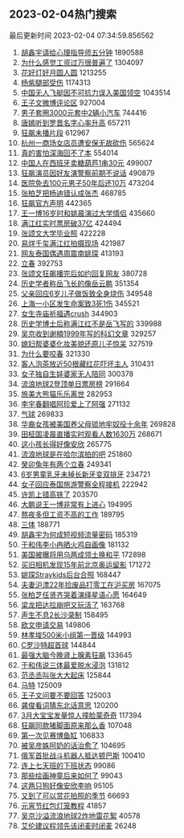 ## 2023-02-04热门搜索 
最后更新时间 2023-02-04 07:34:59.856562 
1. [胡鑫宇请给心理指导师五分钟](https://s.weibo.com/weibo?q=%23%E8%83%A1%E9%91%AB%E5%AE%87%E8%AF%B7%E7%BB%99%E5%BF%83%E7%90%86%E6%8C%87%E5%AF%BC%E5%B8%88%E4%BA%94%E5%88%86%E9%92%9F%23&t=31&band_rank=1&Refer=top) 1890588
1. [为什么感觉工资过万很普遍了](https://s.weibo.com/weibo?q=%23%E4%B8%BA%E4%BB%80%E4%B9%88%E6%84%9F%E8%A7%89%E5%B7%A5%E8%B5%84%E8%BF%87%E4%B8%87%E5%BE%88%E6%99%AE%E9%81%8D%E4%BA%86%23&t=31&band_rank=2&Refer=top) 1304097
1. [花好灯好月圆人圆](https://s.weibo.com/weibo?q=%23%E8%8A%B1%E5%A5%BD%E7%81%AF%E5%A5%BD%E6%9C%88%E5%9C%86%E4%BA%BA%E5%9C%86%23&t=31&band_rank=3&Refer=top) 1213255
1. [杨紫腿部受伤](https://s.weibo.com/weibo?q=%23%E6%9D%A8%E7%B4%AB%E8%85%BF%E9%83%A8%E5%8F%97%E4%BC%A4%23&t=31&band_rank=4&Refer=top) 1174313
1. [中国无人飞艇因不可抗力误入美国领空](https://s.weibo.com/weibo?q=%23%E4%B8%AD%E5%9B%BD%E6%97%A0%E4%BA%BA%E9%A3%9E%E8%89%87%E5%9B%A0%E4%B8%8D%E5%8F%AF%E6%8A%97%E5%8A%9B%E8%AF%AF%E5%85%A5%E7%BE%8E%E5%9B%BD%E9%A2%86%E7%A9%BA%23&t=31&band_rank=5&Refer=top) 1043514
1. [王子文微博评论区](https://s.weibo.com/weibo?q=%23%E7%8E%8B%E5%AD%90%E6%96%87%E5%BE%AE%E5%8D%9A%E8%AF%84%E8%AE%BA%E5%8C%BA%23&t=31&band_rank=8&Refer=top) 927004
1. [男子套圈3000元套中2辆小汽车](https://s.weibo.com/weibo?q=%23%E7%94%B7%E5%AD%90%E5%A5%97%E5%9C%883000%E5%85%83%E5%A5%97%E4%B8%AD2%E8%BE%86%E5%B0%8F%E6%B1%BD%E8%BD%A6%23&t=31&band_rank=6&Refer=top) 744416
1. [唐嫣听到罗晋名字心率升高](https://s.weibo.com/weibo?q=%23%E5%94%90%E5%AB%A3%E5%90%AC%E5%88%B0%E7%BD%97%E6%99%8B%E5%90%8D%E5%AD%97%E5%BF%83%E7%8E%87%E5%8D%87%E9%AB%98%23&t=31&band_rank=7&Refer=top) 657211
1. [狂飙未播片段](https://s.weibo.com/weibo?q=%23%E7%8B%82%E9%A3%99%E6%9C%AA%E6%92%AD%E7%89%87%E6%AE%B5%23&t=31&band_rank=9&Refer=top) 612967
1. [杭州一商场女店员遭安保无故砍伤](https://s.weibo.com/weibo?q=%23%E6%9D%AD%E5%B7%9E%E4%B8%80%E5%95%86%E5%9C%BA%E5%A5%B3%E5%BA%97%E5%91%98%E9%81%AD%E5%AE%89%E4%BF%9D%E6%97%A0%E6%95%85%E7%A0%8D%E4%BC%A4%23&t=31&band_rank=28&Refer=top) 565624
1. [真的害怕深海回不了本](https://s.weibo.com/weibo?q=%23%E7%9C%9F%E7%9A%84%E5%AE%B3%E6%80%95%E6%B7%B1%E6%B5%B7%E5%9B%9E%E4%B8%8D%E4%BA%86%E6%9C%AC%23&t=31&band_rank=10&Refer=top) 554014
1. [中国人在西班牙卖糖葫芦1串30元](https://s.weibo.com/weibo?q=%23%E4%B8%AD%E5%9B%BD%E4%BA%BA%E5%9C%A8%E8%A5%BF%E7%8F%AD%E7%89%99%E5%8D%96%E7%B3%96%E8%91%AB%E8%8A%A61%E4%B8%B230%E5%85%83%23&t=31&band_rank=26&Refer=top) 499007
1. [狂飙演员因好友演警察前期不说话](https://s.weibo.com/weibo?q=%23%E7%8B%82%E9%A3%99%E6%BC%94%E5%91%98%E5%9B%A0%E5%A5%BD%E5%8F%8B%E6%BC%94%E8%AD%A6%E5%AF%9F%E5%89%8D%E6%9C%9F%E4%B8%8D%E8%AF%B4%E8%AF%9D%23&t=31&band_rank=11&Refer=top) 490879
1. [医院免去100元男子50年后还10万](https://s.weibo.com/weibo?q=%23%E5%8C%BB%E9%99%A2%E5%85%8D%E5%8E%BB100%E5%85%83%E7%94%B7%E5%AD%9050%E5%B9%B4%E5%90%8E%E8%BF%9810%E4%B8%87%23&t=31&band_rank=12&Refer=top) 473204
1. [张柏芝把杨迪错认成张杰](https://s.weibo.com/weibo?q=%23%E5%BC%A0%E6%9F%8F%E8%8A%9D%E6%8A%8A%E6%9D%A8%E8%BF%AA%E9%94%99%E8%AE%A4%E6%88%90%E5%BC%A0%E6%9D%B0%23&t=31&band_rank=13&Refer=top) 468785
1. [狂飙官方声明](https://s.weibo.com/weibo?q=%23%E7%8B%82%E9%A3%99%E5%AE%98%E6%96%B9%E5%A3%B0%E6%98%8E%23&t=31&band_rank=14&Refer=top) 442365
1. [王一博16岁时和姚晨演过大学情侣](https://s.weibo.com/weibo?q=%23%E7%8E%8B%E4%B8%80%E5%8D%9A16%E5%B2%81%E6%97%B6%E5%92%8C%E5%A7%9A%E6%99%A8%E6%BC%94%E8%BF%87%E5%A4%A7%E5%AD%A6%E6%83%85%E4%BE%A3%23&t=31&band_rank=15&Refer=top) 435660
1. [满江红实时票房破37亿](https://s.weibo.com/weibo?q=%23%E6%BB%A1%E6%B1%9F%E7%BA%A2%E5%AE%9E%E6%97%B6%E7%A5%A8%E6%88%BF%E7%A0%B437%E4%BA%BF%23&t=31&band_rank=26&Refer=top) 424494
1. [张颂文大学毕业照](https://s.weibo.com/weibo?q=%23%E5%BC%A0%E9%A2%82%E6%96%87%E5%A4%A7%E5%AD%A6%E6%AF%95%E4%B8%9A%E7%85%A7%23&t=31&band_rank=16&Refer=top) 422228
1. [易烊千玺满江红拍摄现场](https://s.weibo.com/weibo?q=%23%E6%98%93%E7%83%8A%E5%8D%83%E7%8E%BA%E6%BB%A1%E6%B1%9F%E7%BA%A2%E6%8B%8D%E6%91%84%E7%8E%B0%E5%9C%BA%23&t=31&band_rank=17&Refer=top) 421987
1. [网友泰国偶遇周震南姚琛](https://s.weibo.com/weibo?q=%23%E7%BD%91%E5%8F%8B%E6%B3%B0%E5%9B%BD%E5%81%B6%E9%81%87%E5%91%A8%E9%9C%87%E5%8D%97%E5%A7%9A%E7%90%9B%23&t=31&band_rank=13&Refer=top) 413193
1. [立春](https://s.weibo.com/weibo?q=%23%E7%AB%8B%E6%98%A5%23&t=31&band_rank=6&Refer=top) 392753
1. [张颂文狂飙播完后如约回复网友](https://s.weibo.com/weibo?q=%23%E5%BC%A0%E9%A2%82%E6%96%87%E7%8B%82%E9%A3%99%E6%92%AD%E5%AE%8C%E5%90%8E%E5%A6%82%E7%BA%A6%E5%9B%9E%E5%A4%8D%E7%BD%91%E5%8F%8B%23&t=31&band_rank=18&Refer=top) 380728
1. [历史学者称岳飞长的像岳云鹏](https://s.weibo.com/weibo?q=%23%E5%8E%86%E5%8F%B2%E5%AD%A6%E8%80%85%E7%A7%B0%E5%B2%B3%E9%A3%9E%E9%95%BF%E7%9A%84%E5%83%8F%E5%B2%B3%E4%BA%91%E9%B9%8F%23&t=31&band_rank=19&Refer=top) 351354
1. [父亲回应6岁儿子做饭致全身烧伤](https://s.weibo.com/weibo?q=%23%E7%88%B6%E4%BA%B2%E5%9B%9E%E5%BA%946%E5%B2%81%E5%84%BF%E5%AD%90%E5%81%9A%E9%A5%AD%E8%87%B4%E5%85%A8%E8%BA%AB%E7%83%A7%E4%BC%A4%23&t=31&band_rank=20&Refer=top) 349548
1. [上海一小区发生命案致3死1伤](https://s.weibo.com/weibo?q=%23%E4%B8%8A%E6%B5%B7%E4%B8%80%E5%B0%8F%E5%8C%BA%E5%8F%91%E7%94%9F%E5%91%BD%E6%A1%88%E8%87%B43%E6%AD%BB1%E4%BC%A4%23&t=31&band_rank=21&Refer=top) 345521
1. [女生寺庙祈福遇crush](https://s.weibo.com/weibo?q=%23%E5%A5%B3%E7%94%9F%E5%AF%BA%E5%BA%99%E7%A5%88%E7%A6%8F%E9%81%87crush%23&t=31&band_rank=48&Refer=top) 344903
1. [历史学博士后称满江红不是岳飞写的](https://s.weibo.com/weibo?q=%23%E5%8E%86%E5%8F%B2%E5%AD%A6%E5%8D%9A%E5%A3%AB%E5%90%8E%E7%A7%B0%E6%BB%A1%E6%B1%9F%E7%BA%A2%E4%B8%8D%E6%98%AF%E5%B2%B3%E9%A3%9E%E5%86%99%E7%9A%84%23&t=31&band_rank=25&Refer=top) 339988
1. [吴京收到谢楠1999年写的科幻文章](https://s.weibo.com/weibo?q=%23%E5%90%B4%E4%BA%AC%E6%94%B6%E5%88%B0%E8%B0%A2%E6%A5%A01999%E5%B9%B4%E5%86%99%E7%9A%84%E7%A7%91%E5%B9%BB%E6%96%87%E7%AB%A0%23&t=31&band_rank=22&Refer=top) 329257
1. [媳妇帮婆婆化妆美貌还原儿子惊呆](https://s.weibo.com/weibo?q=%23%E5%AA%B3%E5%A6%87%E5%B8%AE%E5%A9%86%E5%A9%86%E5%8C%96%E5%A6%86%E7%BE%8E%E8%B2%8C%E8%BF%98%E5%8E%9F%E5%84%BF%E5%AD%90%E6%83%8A%E5%91%86%23&t=31&band_rank=23&Refer=top) 327519
1. [为什么要咬春](https://s.weibo.com/weibo?q=%23%E4%B8%BA%E4%BB%80%E4%B9%88%E8%A6%81%E5%92%AC%E6%98%A5%23&t=31&band_rank=48&Refer=top) 321330
1. [客人泡茶放近50根藏红花吓坏主人](https://s.weibo.com/weibo?q=%23%E5%AE%A2%E4%BA%BA%E6%B3%A1%E8%8C%B6%E6%94%BE%E8%BF%9150%E6%A0%B9%E8%97%8F%E7%BA%A2%E8%8A%B1%E5%90%93%E5%9D%8F%E4%B8%BB%E4%BA%BA%23&t=31&band_rank=24&Refer=top) 310431
1. [女子独自生娃婆家无人陪同](https://s.weibo.com/weibo?q=%23%E5%A5%B3%E5%AD%90%E7%8B%AC%E8%87%AA%E7%94%9F%E5%A8%83%E5%A9%86%E5%AE%B6%E6%97%A0%E4%BA%BA%E9%99%AA%E5%90%8C%23&t=31&band_rank=43&Refer=top) 300378
1. [流浪地球2登顶单日票房榜](https://s.weibo.com/weibo?q=%23%E6%B5%81%E6%B5%AA%E5%9C%B0%E7%90%832%E7%99%BB%E9%A1%B6%E5%8D%95%E6%97%A5%E7%A5%A8%E6%88%BF%E6%A6%9C%23&t=31&band_rank=26&Refer=top) 291664
1. [旅美大熊猫乐乐离世](https://s.weibo.com/weibo?q=%23%E6%97%85%E7%BE%8E%E5%A4%A7%E7%86%8A%E7%8C%AB%E4%B9%90%E4%B9%90%E7%A6%BB%E4%B8%96%23&t=31&band_rank=41&Refer=top) 282953
1. [李宇春翻唱阿珍爱上了阿强](https://s.weibo.com/weibo?q=%23%E6%9D%8E%E5%AE%87%E6%98%A5%E7%BF%BB%E5%94%B1%E9%98%BF%E7%8F%8D%E7%88%B1%E4%B8%8A%E4%BA%86%E9%98%BF%E5%BC%BA%23&t=31&band_rank=27&Refer=top) 271132
1. [气球](https://s.weibo.com/weibo?q=%E6%B0%94%E7%90%83&t=31&band_rank=13&Refer=top) 269833
1. [华裔女孩被美国养父母锁地牢奴役十余年](https://s.weibo.com/weibo?q=%23%E5%8D%8E%E8%A3%94%E5%A5%B3%E5%AD%A9%E8%A2%AB%E7%BE%8E%E5%9B%BD%E5%85%BB%E7%88%B6%E6%AF%8D%E9%94%81%E5%9C%B0%E7%89%A2%E5%A5%B4%E5%BD%B9%E5%8D%81%E4%BD%99%E5%B9%B4%23&t=31&band_rank=28&Refer=top) 269828
1. [田柾国凌晨直播实时观看人数1630万](https://s.weibo.com/weibo?q=%23%E7%94%B0%E6%9F%BE%E5%9B%BD%E5%87%8C%E6%99%A8%E7%9B%B4%E6%92%AD%E5%AE%9E%E6%97%B6%E8%A7%82%E7%9C%8B%E4%BA%BA%E6%95%B01630%E4%B8%87%23&t=31&band_rank=29&Refer=top) 268671
1. [这小孩长得好像安欣](https://s.weibo.com/weibo?q=%23%E8%BF%99%E5%B0%8F%E5%AD%A9%E9%95%BF%E5%BE%97%E5%A5%BD%E5%83%8F%E5%AE%89%E6%AC%A3%23&t=31&band_rank=30&Refer=top) 265775
1. [流浪地球是在哈尔滨拍的吧](https://s.weibo.com/weibo?q=%23%E6%B5%81%E6%B5%AA%E5%9C%B0%E7%90%83%E6%98%AF%E5%9C%A8%E5%93%88%E5%B0%94%E6%BB%A8%E6%8B%8D%E7%9A%84%E5%90%A7%23&t=31&band_rank=32&Refer=top) 251860
1. [癸卯兔年有两个立春](https://s.weibo.com/weibo?q=%23%E7%99%B8%E5%8D%AF%E5%85%94%E5%B9%B4%E6%9C%89%E4%B8%A4%E4%B8%AA%E7%AB%8B%E6%98%A5%23&t=31&band_rank=42&Refer=top) 249341
1. [6岁男童乳牙未掉长新牙变双排牙](https://s.weibo.com/weibo?q=%236%E5%B2%81%E7%94%B7%E7%AB%A5%E4%B9%B3%E7%89%99%E6%9C%AA%E6%8E%89%E9%95%BF%E6%96%B0%E7%89%99%E5%8F%98%E5%8F%8C%E6%8E%92%E7%89%99%23&t=31&band_rank=31&Refer=top) 234721
1. [女子回应泰国旅游警察全程接机](https://s.weibo.com/weibo?q=%23%E5%A5%B3%E5%AD%90%E5%9B%9E%E5%BA%94%E6%B3%B0%E5%9B%BD%E6%97%85%E6%B8%B8%E8%AD%A6%E5%AF%9F%E5%85%A8%E7%A8%8B%E6%8E%A5%E6%9C%BA%23&t=31&band_rank=37&Refer=top) 222942
1. [许凯上错高铁了](https://s.weibo.com/weibo?q=%23%E8%AE%B8%E5%87%AF%E4%B8%8A%E9%94%99%E9%AB%98%E9%93%81%E4%BA%86%23&t=31&band_rank=33&Refer=top) 203570
1. [大鹏说王一博非常有上进心](https://s.weibo.com/weibo?q=%23%E5%A4%A7%E9%B9%8F%E8%AF%B4%E7%8E%8B%E4%B8%80%E5%8D%9A%E9%9D%9E%E5%B8%B8%E6%9C%89%E4%B8%8A%E8%BF%9B%E5%BF%83%23&t=31&band_rank=34&Refer=top) 194995
1. [熬夜多但工资不高的工作](https://s.weibo.com/weibo?q=%23%E7%86%AC%E5%A4%9C%E5%A4%9A%E4%BD%86%E5%B7%A5%E8%B5%84%E4%B8%8D%E9%AB%98%E7%9A%84%E5%B7%A5%E4%BD%9C%23&t=31&band_rank=36&Refer=top) 189795
1. [三体](https://s.weibo.com/weibo?q=%E4%B8%89%E4%BD%93&t=31&band_rank=35&Refer=top) 188771
1. [胡鑫宇为何成短视频流量密码](https://s.weibo.com/weibo?q=%23%E8%83%A1%E9%91%AB%E5%AE%87%E4%B8%BA%E4%BD%95%E6%88%90%E7%9F%AD%E8%A7%86%E9%A2%91%E6%B5%81%E9%87%8F%E5%AF%86%E7%A0%81%23&t=31&band_rank=39&Refer=top) 185319
1. [于和伟李小冉晒火鸡自画像](https://s.weibo.com/weibo?q=%23%E4%BA%8E%E5%92%8C%E4%BC%9F%E6%9D%8E%E5%B0%8F%E5%86%89%E6%99%92%E7%81%AB%E9%B8%A1%E8%87%AA%E7%94%BB%E5%83%8F%23&t=31&band_rank=42&Refer=top) 181132
1. [美国被曝将用乌两成领土换和平](https://s.weibo.com/weibo?q=%23%E7%BE%8E%E5%9B%BD%E8%A2%AB%E6%9B%9D%E5%B0%86%E7%94%A8%E4%B9%8C%E4%B8%A4%E6%88%90%E9%A2%86%E5%9C%9F%E6%8D%A2%E5%92%8C%E5%B9%B3%23&t=31&band_rank=25&Refer=top) 172898
1. [买旧相机发现15年前北京奥运留影](https://s.weibo.com/weibo?q=%23%E4%B9%B0%E6%97%A7%E7%9B%B8%E6%9C%BA%E5%8F%91%E7%8E%B015%E5%B9%B4%E5%89%8D%E5%8C%97%E4%BA%AC%E5%A5%A5%E8%BF%90%E7%95%99%E5%BD%B1%23&t=31&band_rank=31&Refer=top) 171272
1. [姚琛Straykids后台合照](https://s.weibo.com/weibo?q=%23%E5%A7%9A%E7%90%9BStraykids%E5%90%8E%E5%8F%B0%E5%90%88%E7%85%A7%23&t=31&band_rank=38&Refer=top) 168447
1. [夫妻沪漂22年捡废品打零工在沪买房](https://s.weibo.com/weibo?q=%23%E5%A4%AB%E5%A6%BB%E6%B2%AA%E6%BC%8222%E5%B9%B4%E6%8D%A1%E5%BA%9F%E5%93%81%E6%89%93%E9%9B%B6%E5%B7%A5%E5%9C%A8%E6%B2%AA%E4%B9%B0%E6%88%BF%23&t=31&band_rank=39&Refer=top) 167075
1. [张柏芝任贤齐哭着演绎星语心愿](https://s.weibo.com/weibo?q=%23%E5%BC%A0%E6%9F%8F%E8%8A%9D%E4%BB%BB%E8%B4%A4%E9%BD%90%E5%93%AD%E7%9D%80%E6%BC%94%E7%BB%8E%E6%98%9F%E8%AF%AD%E5%BF%83%E6%84%BF%23&t=31&band_rank=40&Refer=top) 164649
1. [梁龙把达拉崩吧又玩活了](https://s.weibo.com/weibo?q=%23%E6%A2%81%E9%BE%99%E6%8A%8A%E8%BE%BE%E6%8B%89%E5%B4%A9%E5%90%A7%E5%8F%88%E7%8E%A9%E6%B4%BB%E4%BA%86%23&t=31&band_rank=41&Refer=top) 163768
1. [声生不息2长沙录制](https://s.weibo.com/weibo?q=%23%E5%A3%B0%E7%94%9F%E4%B8%8D%E6%81%AF2%E9%95%BF%E6%B2%99%E5%BD%95%E5%88%B6%23&t=31&band_rank=43&Refer=top) 158495
1. [欧文申请交易](https://s.weibo.com/weibo?q=%23%E6%AC%A7%E6%96%87%E7%94%B3%E8%AF%B7%E4%BA%A4%E6%98%93%23&t=31&band_rank=19&Refer=top) 149806
1. [林孝埈500米小组第一晋级](https://s.weibo.com/weibo?q=%23%E6%9E%97%E5%AD%9D%E5%9F%88500%E7%B1%B3%E5%B0%8F%E7%BB%84%E7%AC%AC%E4%B8%80%E6%99%8B%E7%BA%A7%23&t=31&band_rank=44&Refer=top) 144993
1. [C罗沙特超首球](https://s.weibo.com/weibo?q=%23C%E7%BD%97%E6%B2%99%E7%89%B9%E8%B6%85%E9%A6%96%E7%90%83%23&t=31&band_rank=35&Refer=top) 144844
1. [最强大脑今晚肾上腺素狂飙](https://s.weibo.com/weibo?q=%23%E6%9C%80%E5%BC%BA%E5%A4%A7%E8%84%91%E4%BB%8A%E6%99%9A%E8%82%BE%E4%B8%8A%E8%85%BA%E7%B4%A0%E7%8B%82%E9%A3%99%23&t=31&band_rank=45&Refer=top) 133645
1. [于和伟说三体最爱脱水浸泡](https://s.weibo.com/weibo?q=%23%E4%BA%8E%E5%92%8C%E4%BC%9F%E8%AF%B4%E4%B8%89%E4%BD%93%E6%9C%80%E7%88%B1%E8%84%B1%E6%B0%B4%E6%B5%B8%E6%B3%A1%23&t=31&band_rank=46&Refer=top) 131812
1. [范丞丞叫张大大起床](https://s.weibo.com/weibo?q=%23%E8%8C%83%E4%B8%9E%E4%B8%9E%E5%8F%AB%E5%BC%A0%E5%A4%A7%E5%A4%A7%E8%B5%B7%E5%BA%8A%23&t=31&band_rank=49&Refer=top) 125844
1. [马特](https://s.weibo.com/weibo?q=%E9%A9%AC%E7%89%B9&t=31&band_rank=47&Refer=top) 125009
1. [王子文问要不要回答](https://s.weibo.com/weibo?q=%23%E7%8E%8B%E5%AD%90%E6%96%87%E9%97%AE%E8%A6%81%E4%B8%8D%E8%A6%81%E5%9B%9E%E7%AD%94%23&t=31&band_rank=48&Refer=top) 125003
1. [龚俊看词猜东北话意思](https://s.weibo.com/weibo?q=%23%E9%BE%9A%E4%BF%8A%E7%9C%8B%E8%AF%8D%E7%8C%9C%E4%B8%9C%E5%8C%97%E8%AF%9D%E6%84%8F%E6%80%9D%23&t=31&band_rank=19&Refer=top) 120200
1. [3月大宝宝发量惊人撞脸蒙奇奇](https://s.weibo.com/weibo?q=%233%E6%9C%88%E5%A4%A7%E5%AE%9D%E5%AE%9D%E5%8F%91%E9%87%8F%E6%83%8A%E4%BA%BA%E6%92%9E%E8%84%B8%E8%92%99%E5%A5%87%E5%A5%87%23&t=31&band_rank=49&Refer=top) 117394
1. [狂飙同款猪脚面原来那么香](https://s.weibo.com/weibo?q=%23%E7%8B%82%E9%A3%99%E5%90%8C%E6%AC%BE%E7%8C%AA%E8%84%9A%E9%9D%A2%E5%8E%9F%E6%9D%A5%E9%82%A3%E4%B9%88%E9%A6%99%23&t=31&band_rank=42&Refer=top) 107048
1. [第一次见赛博鱼缸](https://s.weibo.com/weibo?q=%23%E7%AC%AC%E4%B8%80%E6%AC%A1%E8%A7%81%E8%B5%9B%E5%8D%9A%E9%B1%BC%E7%BC%B8%23&t=31&band_rank=41&Refer=top) 106833
1. [被吴彦姝阿奶的话治愈了](https://s.weibo.com/weibo?q=%23%E8%A2%AB%E5%90%B4%E5%BD%A6%E5%A7%9D%E9%98%BF%E5%A5%B6%E7%9A%84%E8%AF%9D%E6%B2%BB%E6%84%88%E4%BA%86%23&t=31&band_rank=42&Refer=top) 104695
1. [俄军首批战斗机器人抵达顿巴斯](https://s.weibo.com/weibo?q=%23%E4%BF%84%E5%86%9B%E9%A6%96%E6%89%B9%E6%88%98%E6%96%97%E6%9C%BA%E5%99%A8%E4%BA%BA%E6%8A%B5%E8%BE%BE%E9%A1%BF%E5%B7%B4%E6%96%AF%23&t=31&band_rank=37&Refer=top) 100410
1. [连上七天班的下班状态](https://s.weibo.com/weibo?q=%23%E8%BF%9E%E4%B8%8A%E4%B8%83%E5%A4%A9%E7%8F%AD%E7%9A%84%E4%B8%8B%E7%8F%AD%E7%8A%B6%E6%80%81%23&t=31&band_rank=50&Refer=top) 99086
1. [那些绘画神童后来如何了](https://s.weibo.com/weibo?q=%23%E9%82%A3%E4%BA%9B%E7%BB%98%E7%94%BB%E7%A5%9E%E7%AB%A5%E5%90%8E%E6%9D%A5%E5%A6%82%E4%BD%95%E4%BA%86%23&t=31&band_rank=49&Refer=top) 99043
1. [这两只狗好像安欣李响](https://s.weibo.com/weibo?q=%23%E8%BF%99%E4%B8%A4%E5%8F%AA%E7%8B%97%E5%A5%BD%E5%83%8F%E5%AE%89%E6%AC%A3%E6%9D%8E%E5%93%8D%23&t=31&band_rank=50&Refer=top) 95105
1. [又到了可以赏花拍照的季节](https://s.weibo.com/weibo?q=%23%E5%8F%88%E5%88%B0%E4%BA%86%E5%8F%AF%E4%BB%A5%E8%B5%8F%E8%8A%B1%E6%8B%8D%E7%85%A7%E7%9A%84%E5%AD%A3%E8%8A%82%23&t=31&band_rank=48&Refer=top) 66693
1. [元宵节红包灯笼教程](https://s.weibo.com/weibo?q=%23%E5%85%83%E5%AE%B5%E8%8A%82%E7%BA%A2%E5%8C%85%E7%81%AF%E7%AC%BC%E6%95%99%E7%A8%8B%23&t=31&band_rank=25&Refer=top) 41857
1. [吴京沙溢流浪地球2炸地雷花絮](https://s.weibo.com/weibo?q=%23%E5%90%B4%E4%BA%AC%E6%B2%99%E6%BA%A2%E6%B5%81%E6%B5%AA%E5%9C%B0%E7%90%832%E7%82%B8%E5%9C%B0%E9%9B%B7%E8%8A%B1%E7%B5%AE%23&t=31&band_rank=43&Refer=top) 40578
1. [艾伦建议程领先该闭麦时闭麦](https://s.weibo.com/weibo?q=%23%E8%89%BE%E4%BC%A6%E5%BB%BA%E8%AE%AE%E7%A8%8B%E9%A2%86%E5%85%88%E8%AF%A5%E9%97%AD%E9%BA%A6%E6%97%B6%E9%97%AD%E9%BA%A6%23&t=31&band_rank=49&Refer=top) 26248
